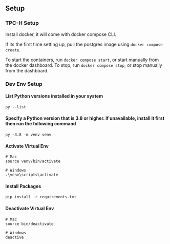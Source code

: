 ## Setup

### TPC-H Setup

Install docker, it will come with docker compose CLI.

If its the first time setting up, pull the postgres image using `docker compose create`.

To start the containers, run `docker compose start`, or start manually from the docker dashboard. To stop, run `docker compose stop`, or stop manually from the dashboard.

### Dev Env Setup

#### List Python versions installed in your system

```
py --list
```

#### Specify a Python version that is 3.8 or higher. If unavailable, install it first then run the following command

```
py -3.8 -m venv venv
```

#### Activate Virtual Env

```
# Mac
source venv/bin/activate

# Windows
.\venv\scripts\activate
```

#### Install Packages

```
pip install -r requirements.txt
```

#### Deactivate Virtual Env

```
# Mac
source bin/deactivate

# Windows
deactive
```
